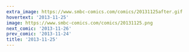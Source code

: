 ```yaml
---
extra_image: https://www.smbc-comics.com/comics/20131125after.gif
hovertext: '2013-11-25'
image: https://www.smbc-comics.com/comics/20131125.png
next_comic: '2013-11-26'
prev_comic: '2013-11-24'
title: '2013-11-25'
---
```


